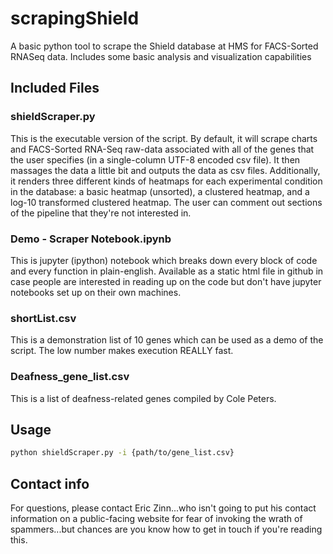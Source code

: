 # scrapingShield
A basic python tool to scrape the Shield database at HMS for FACS-Sorted RNASeq data.  Includes some basic analysis and visualization capabilities

## Included Files
### shieldScraper.py
This is the executable version of the script.  By default, it will scrape charts and FACS-Sorted RNA-Seq raw-data associated with all of the genes that the user specifies (in a single-column UTF-8 encoded csv file).  It then massages the data a little bit and outputs the data as csv files.  Additionally, it renders three different kinds of heatmaps for each experimental condition in the database: a basic heatmap (unsorted), a clustered heatmap, and a log-10 transformed clustered heatmap.  The user can comment out sections of the pipeline that they're not interested in.

### Demo - Scraper Notebook.ipynb
This is jupyter (ipython) notebook which breaks down every block of code and every function in plain-english.  Available as a static html file in github in case people are interested in reading up on the code but don't have jupyter notebooks set up on their own machines.

### shortList.csv
This is a demonstration list of 10 genes which can be used as a demo of the script.  The low number makes execution REALLY fast.

### Deafness_gene_list.csv
This is a list of deafness-related genes compiled by Cole Peters.

## Usage
```bash
python shieldScraper.py -i {path/to/gene_list.csv}
```

## Contact info
For questions, please contact Eric Zinn...who isn't going to put his contact information on a public-facing website for fear of invoking the wrath of spammers...but chances are you know how to get in touch if you're reading this.
